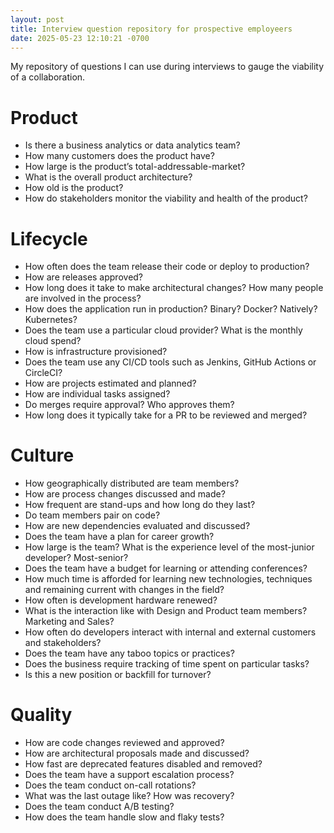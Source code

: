 ```yaml
---
layout: post
title: Interview question repository for prospective employeers
date: 2025-05-23 12:10:21 -0700
---
```


My repository of questions I can use during interviews to gauge the viability of a collaboration.

# Product

- Is there a business analytics or data analytics team?
- How many customers does the product have?
- How large is the product’s total-addressable-market?
- What is the overall product architecture?
- How old is the product?
- How do stakeholders monitor the viability and health of the product?

# Lifecycle

- How often does the team release their code or deploy to production?
- How are releases approved?
- How long does it take to make architectural changes? How many people are involved in the process?
- How does the application run in production? Binary? Docker? Natively? Kubernetes?
- Does the team use a particular cloud provider? What is the monthly cloud spend?
- How is infrastructure provisioned?
- Does the team use any CI/CD tools such as Jenkins, GitHub Actions or CircleCI?
- How are projects estimated and planned?
- How are individual tasks assigned?
- Do merges require approval? Who approves them?
- How long does it typically take for a PR to be reviewed and merged?

# Culture

- How geographically distributed are team members?
- How are process changes discussed and made?
- How frequent are stand-ups and how long do they last?
- Do team members pair on code?
- How are new dependencies evaluated and discussed?
- Does the team have a plan for career growth?
- How large is the team? What is the experience level of the most-junior developer? Most-senior?
- Does the team have a budget for learning or attending conferences?
- How much time is afforded for learning new technologies, techniques and remaining current with changes in the field?
- How often is development hardware renewed?
- What is the interaction like with Design and Product team members? Marketing and Sales?
- How often do developers interact with internal and external customers and stakeholders? 
- Does the team have any taboo topics or practices?
- Does the business require tracking of time spent on particular tasks?
- Is this a new position or backfill for turnover?

# Quality

- How are code changes reviewed and approved?
- How are architectural proposals made and discussed?
- How fast are deprecated features disabled and removed? 
- Does the team have a support escalation process?
- Does the team conduct on-call rotations?
- What was the last outage like? How was recovery?
- Does the team conduct A/B testing?
- How does the team handle slow and flaky tests?
  